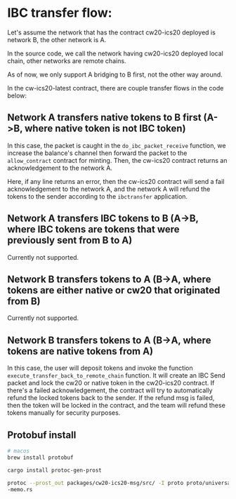 # IBC transfer flow:

Let's assume the network that has the contract cw20-ics20 deployed is network B, the other network is A.

In the source code, we call the network having cw20-ics20 deployed local chain, other networks are remote chains.

As of now, we only support A bridging to B first, not the other way around.

In the cw-ics20-latest contract, there are couple transfer flows in the code below:

## Network A transfers native tokens to B first (A->B, where native token is not IBC token)

In this case, the packet is caught in the `do_ibc_packet_receive` function, we increase the balance's channel then forward the packet to the `allow_contract` contract for minting. Then, the cw-ics20 contract returns an acknowledgement to the network A.

Here, if any line returns an error, then the cw-ics20 contract will send a fail acknowledgement to the network A, and the network A will refund the tokens to the sender according to the `ibctransfer` application.

## Network A transfers IBC tokens to B (A->B, where IBC tokens are tokens that were previously sent from B to A)

Currently not supported.

## Network B transfers tokens to A (B->A, where tokens are either native or cw20 that originated from B)

Currently not supported.

## Network B transfers tokens to A (B->A, where tokens are native tokens from A)

In this case, the user will deposit tokens and invoke the function `execute_transfer_back_to_remote_chain` function. It will create an IBC Send packet and lock the cw20 or native token in the cw20-ics20 contract. If there's a failed acknowledgement, the contract will try to automatically refund the locked tokens back to the sender. If the refund msg is failed, then the token will be locked in the contract, and the team will refund these tokens manually for security purposes.

## Protobuf install

```bash
# macos
brew install protobuf

cargo install protoc-gen-prost

protoc --prost_out packages/cw20-ics20-msg/src/ -I proto proto/universal-swap-memo.proto && mv packages/cw20-ics20-msg/src/_ packages/cw20-ics20-msg/src/universal-swap
-memo.rs
```

